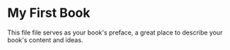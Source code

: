 # My First Book

This file file serves as your book's preface, a great place to describe your book's content and ideas.

